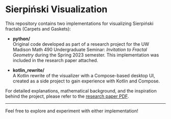 # Sierpiński Visualization

This repository contains two implementations for visualizing Sierpiński fractals (Carpets and Gaskets):

- **python/**  
  Original code developed as part of a research project for the UW Madison Math 490 Undergraduate Seminar: *Invitation to Fractal Geometry* during the Spring 2023 semester. This implementation was included in the research paper attached.

- **kotlin_rewrite/**  
  A Kotlin rewrite of the visualizer with a Compose-based desktop UI, created as a side project to gain experience with Kotlin and Compose.

For detailed explanations, mathematical background, and the inspiration behind the project, please refer to the [research paper PDF](./Sierpinski_Gaskets_and_Carpets.pdf).

---

Feel free to explore and experiment with either implementation!
